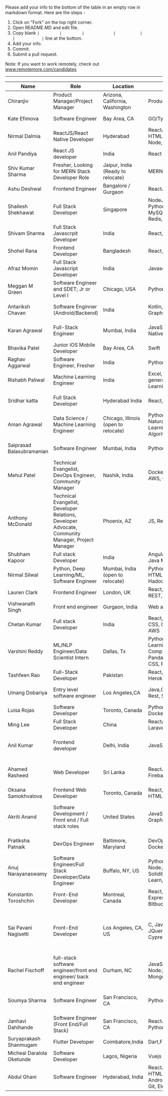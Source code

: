 Please add your info to the bottom of the table in an empty row in markdown format. Here are the steps - 
1. Click on "Fork" on the top right corner. 
2. Open README.MD and edit file.
3. Copy blank `|         |         |             |           |           |            |` line at the bottom. 
4. Add your info.
5. Commit.
6. Submit a pull request. 

Note: If you want to work remotely, check out www.remotemore.com/candidates

---



|  Name 	|  Role 	|   Location	|   Skills	|   Remote	|   Contact	|
|---	    |---	    |---	        |---	      |---	      |---	      |
|Chiranjiv| Product Manager/Project Manager| Arizona, California, Washington|Product Management |Remote or Onsite|623-518-7987|
| Kate Efimova   	|  Software Engineer 	|  Bay Area, CA  	| GO/TypeScript/Node.js/React/Redux   	| Remote friendly!  	| kefimochi@gmail.com  	|
|  Nirmal Dalmia 	|ReactJS/React Native Developer   	|  Hyderabad 	| ReactJS, React Native, JavaScript, TypeScript, HTML, CSS, Git, VueJS, Vuex, Redux, MobX, Node, NPM	| :heavy_check_mark: |  nirmaldalmia17@gmail.com <br> [LinkedIn](https://www.linkedin.com/in/nirmaldalmia/) 	|
|  Anil Pandiya 	|  React JS developer 	|  India 	|   React Ecosystem/REST/Oracle/MongoDB	|  will work 	|   anilpandiya05@gmail.com	|
| Shiv Kumar Sharma | Fresher, Looking for MERN Stack Developer Role | Jaipur, India (Ready to relocate) | MERN Stack, Android(Java), Firebase | :heavy_check_mark: | kumarshivsharma12@gmail.com <br> [Portfolio](https://shiv-k-sharma.github.io) <br> [LinkedIn](https://www.linkedin.com/in/shiv-k-sharma) |
| Ashu Deshwal    | Frontend Engineer     | Bangalore / Gurgaon | ReactJs, Javascript, Stylus, Css, Html | :heavy_check_mark:       |  ashudeshwal999@gmail.com <br> [LinkedIn](https://www.linkedin.com/in/ashu-deshwal/)  |
| Shailesh Shekhawat | Full Stack Developer| Singapore| NodeJS, ReactJS/Redux, javascript/typescript, Python, AWS/Azure, REST API, Jest, MongoDB, MySQL, Docker, Kubernetes, HTML/CSS, Git, Redis, RabbitMQ.|  Remote Or Onsite | shekhawat642@gmail.com <br> [Contact on LinkedIn](https://www.linkedin.com/in/shaileshshekhawat/)|
| Shivam Sharma| Full Stack Javascrpit Developer| India |React,ReactNative,Node,Git,Javascript | Remote Friendly |shvmsrma@gmail.com  |
|  Shohel Rana    |  Frontend Developer   |  Bangladesh  | React,Angular,MongoDb,NodeJs,C#,AI |  Relocate  | iamshohelrana@gmail.com |
| Afraz Momin   | Full Stack Javascript Developer | India  | Javascript, React, Node   | Remote friendly    | afraz.momin@gmail.com  |
| Meggan M Green | Software Engineer and SDET; Jr or Level I | Chicago, USA | Python, Flask, Rails, HTML/CSS, SQL | On-site, Remote, Relocation | email@meggan.green <br> [LinkedIn](https://linkedin.com/in/meggangreen/) |
| Antariksh Chavan | Software Enginner (Android/Backend) | India | Kotlin, Java, Android, JavaScript, TypeScript, GraphQL, MongoDB, Docker, Kubernetes | Remote or Relocation within India | antarikshc@gmail.com <br> [LinkedIn](https://www.linkedin.com/in/antarikshc/) |
| Karan Agrawal | Full-Stack Engineer | Mumbai, India | JavaScript, Python, React, Node, Django, React Native | Remote or Onsite | mr.karanagrawal@gmail.com <br> [Portfolio](https://www.karanagrawal.me) <br> [LinkedIn](https://www.linkedin.com/in/karan28598) |
| Bhavika Patel   | Junior iOS Mobile Developer | Bay Area, CA  | Swift   | Onsite   | Bhavika19p@gmail.com  |
| Raghav Aggarwal |Software Engineer, Fresher | India |Python 3, C, SQL, Git, JavaScript| Yes |aggarwal.raghav96@gmail.com |
|Rishabh Paliwal|Machine Learning Engineer|India|Excel, Dashboard, Reporting, SQL, Lead generation, Google Analytics, Python, Machine Learning|Yes|rishabhpaliwal.nitc@gmail.com|
|Sridhar katta | Full Stack Developer      | Hyderabad India            |  React,Javascript,CSS,HTML,REST and Golang  |On-site, Remote, Relocation           | kattasridhar02@gmail.com [Github](https://github.com/sridhar02) <br> [LinkedIn](https://www.linkedin.com/in/sridhar02) |
| Aman Agrawal | Data Science / Machine Learning Engineer | Chicago, Illinois (open to relocate) | Python, Machine Learning, Computer Vision, Natural Language Processing, Reinforcement Learning, Javascript and frameworks, Algorithms and Data Structures, IBM Watson | Remote friendly | amnagrawal1994@gmail.com |
|Saiprasad Balasubramanian|Software Engineer	|Mumbai, India|Python, Flask, Django, SQL, JavaScript, Docker|On-site, Remote, Relocation|sai.cosmo@gmail.com <br> [LinkedIn](https://www.linkedin.com/in/saiprasadbala)|
| Mehul Patel|Technical Evangelist, DevOps Engineer, Community Manager | Nashik, India |Docker, CI/CD, Kubernetes, Version Control, AWS, GCP, Linux, Tech Speaker | Remote |mehulpofficial@gmail.com <br> [LinkedIn](http://www.linkedin.com/in/rowdymehul) |
| Anthony McDonald|Technical Evangelist, Developer Relations, Developer Advocate, Community Manager, Project Manager | Phoenix, AZ |JS, ReactJS, AWS, Tech Speaker | Remote, Relocation, On-site  |a@awews.com <br> [LinkedIn](https://www.linkedin.com/in/brandanthonymcdonald) |
| Shubham Kapoor | Full stack Developer | India |    Angular, Node, Rest, javascript, HTML, CSS, Java Microservice, Spring  |            :heavy_check_mark: | shubhamkapoor9798@gmail.com|
| Nirmal Silwal| Python, Deep Learning/ML, Software Engineer |Mumbai, India (open to relocate) | Python, Flask, DeepLearning, Machine Learning, HTML, CSS, Bootstrap, Pytorch, Keras, Linux, Hadoop, AWS |On site, Relocation | nirmaldeepsil.11@gmail.com <br> [LinkedIn](https://www.linkedin.com/in/nirmal-silwal/) |
| Lauren Clark | Frontend Engineer | London, UK | React, Vue, JavaScript, Redux/Vuex, WordPress, REST, GraphQL, HTML, CSS, jQuery, UX, Git | Remote | lc@laurenclark.io |
|Vishwanath Singh| Front end engineer| Gurgaon, India |Web and mobile apps |Remote or Onsite|+91-8373942818,schumi.offi2124@gmail.com|
| Chetan Kumar  | Full stack Developer | India | React, Redux, Express, Node, JavaScript, HTML, CSS, GraphQl, Rest API, Jest, Mocha, Boostrap, AWS | :heavy_check_mark: | chetansain86@gmail.com | <br> [LinkedIn](https://www.linkedin.com/in/chetan-kumar86) |
| Varshini Reddy | ML/NLP Engineer/Data Scientist Intern | Dallas, Tx | Python, Java, Flask, Deep Learning, Machine Learning, Natural Language Processing, Computer Vision, Keras, PyTorch, OpenCV, Pandas, Numpy, scikit-learn, Pyspark, HTML, CSS, PHP, Java Script, AWS | Relocation: open to any where in US  |      <br> [LinkedIn](https://www.linkedin.com/in/vrt4/) <br>[varshini.thatiparthi@gmail.com](varshini.thatiparthi@gmail.com)     |
| Tashfeen Rao | Full-Stack Developer | Pakistan | React, Redux, Javascript, Rails, Rest API, TDD, Heroku, Netlify | will work           | raotashfeen25@gmail.com <br> [linkedIn](https://www.linkedin.com/in/tashfeen-rao/) |
| Umang Dobariya |Entry level software engineer | Los Angeles,CA | Java,C#,Scala,.NET,Python,HTML,CSS,GraphQL, Rest, Spring | Open to Relocate / Remote | <br> [LinkedIn](https://www.linkedin.com/in/umang-dobariya-b8a101114/) <br>[umangdobariya001@gmail.com](umangdobariya001@gmail.com)|
| Luisa Rojas | Software Developer | Toronto, Canada | Python, Java, JavaScript, C++, SQL, MongoDB, Docker, Git | Onsite | 🌐 [luisarojas.com](https://www.luisarojas.com/)<br> 💌 [hello@luisarojas.com](mailto:hello@luisarojas.com) |
| Ming Lee | Full Stack Developer | China | React/Redux/Redux-Saga, Vue/Vuex, Node.js, Laravel, Python/Django, CI/CD, AWS, Azure, SQL | Remote only | minglee90611@gmail.com <br> [linkedIn](https://www.linkedin.com/in/ming-lee-91b489144/) |
| Anil Kumar | Frontend developer | Delhi, India | JavaScript, react.js, html, css | ready to Relocate or remote friendly | mail: mourrrya@gmail.com <br> phone:+917042739391  <br> [LinkedIn](https://www.linkedin.com/in/anil-kumar-520b45118/) |
| Ahamed Rasheed | Web Developer | Sri Lanka | ReactJS, Redux, PHP, Javascript, Nodejs, Firebase, Android (*Intermediate Level*) | ✔ | [Stack Overflow](https://stackoverflow.com/users/8009816/ahamed-rasheed "Ahamed's Stack overflow account") <br> [Linkedin](https://www.linkedin.com/in/ahamed-rasheed/ "Ahamed's Linkedin profile") <br> [GitHub](https://github.com/AhamedR "Ahamed's GitHub Profile") <br> [Mail me on](mailto:ahamedrasheedhot@gmail.com "Ahamed's Mail address")|
| Oksana Samokhvalova | Frontend Web Developer | Toronto, Canada | React, React Hooks, JavaScript, REST API, HTML, CSS, SASS, Firebase | On-site or Remote | mail: oksana.s.dev@gmail.com  <br> [LinkedIn](https://www.linkedin.com/in/oksana-samokhvalova/) |
| Akriti Anand | Software Development / Front end / Full stack roles | United States | JavaScript, Java, Golang, ReactJS, NodeJS, GraphQL, RestAPI, Spring | Open to relocation anywhere in US/ Remote | [Linkedin](https://www.linkedin.com/in/akriti-anand/ "Akriti's Linkedin profile") <br> [Mail me on](mailto:akritia1@umbc.edu "Akriti's Mail address") <br> Cell : +1 667 770 2580|
| Pratiksha Patnaik | DevOps Engineer | Baltimore, Maryland | DevOps, Cloud Engineering, Kubernetes, Docker, CI/CD Deployment, Machine Learning| Remote / Onsite | [GitHub](https://github.com/Pratster95) <br>[LinkedIn](https://www.linkedin.com/in/pratiksha-patnaik/)<br> [Gmail](mailto:pratikshapatnaik95@gmail.com)| 
| Anuj Narayanaswamy | Software Engineer/Full Stack Developer/Data Engineer | Buffalo, NY, US | Python, Django, JavaScript, Java, React, Node.js, SQL, PostgreSQL, Git, Celery, AWS, Solidity, Ethereum, Apache Spark, Solr, Scikit-Learn, Keras | Open to Remote, On-site, Relocate | anujnara@buffalo.edu <br> [Linkedin](https://www.linkedin.com/in/anujns/ "Anuj's Linkedin profile") <br> [GitHub](https://github.com/anujns "Anuj's GitHub Profile")|
| Konstantin Toroshchin | Front-End Developer | Montreal, Canada | React, Javascript, Typescript, GraphQl, Node, Express, npm, Mobx, AdobeXD-UI/UX, Git, Bitbucket, Semantic-UI, HTML, CSS | Remote | email: k.toroshchin@gmail.com <br> [LinkedIn](https://www.linkedin.com/in/konstantin-toroshchin-669b97104/) <br> Resume: [Creddle](https://resume.creddle.io/resume/7g55mby8026) |
| Sai Pavani Nagisetti |  Front-End Developer  |  Los Angeles, CA, US  |   C, Java, React, Redux, AngularJS, Backbone JS, JQuery, Javascript, HTML5, CSS3, Less, Cypress, Jest, SQL, Agile Development |     Open to Remote, On-site, Open for relocation anywhere in U.S      |  nagisettipavani@gmail.com <br> [LinkedIn](https://www.linkedin.com/in/nagisettipavani/) |
| Rachel Fischoff | full-stack software engineer/front end engineer/ back end engineer | Durham, NC | JavaScript, React/Hooks/Redux, Node.js/Express, Python/Flask, HTML/CSS, MongoDB, MySQL, Git | Remote or NC roles| [LinkedIn](https://www.linkedin.com/in/rachel-fischoff/) <br> [email](mailto: rfischoff@gmail.com) <br> [Portfolio](https://rachel-fischoff.github.io/gatsby-portfolio/) <br> [github](https://github.com/rachel-fischoff)|
| Soumya Sharma | Software Engineer | San Francisco, CA | Python, Java, C++, SQL | Open to Remote, On-site, Relocate | soumyas1@uci.edu <br> [LinkedIn](https://www.linkedin.com/in/ssoumyas/) |
| Janhavi Dahihande | Software Engineer (Front End/Full Stack) | San Francisco, CA | ReactJS, JavaScript, NodeJS, AngularJS, Flutter, Python, Git, HTML5, CSS3, MySQL, MongoDB | On-site/Remote | janhavidahihande@gmail.com / http://linked.in/in/janhavidahihande |
| Suryaprakash Shanmugam | Flutter Developer | Coimbatore,India | Dart,Flutter | Remote | +91 8825423934 imssurya@outlook.com |
| Micheal Daralola Oketunde | Software Developer | Lagos, Nigeria | Vuejs | Remote | +2348028520094 | michaeldaralola123@gmail.com
| Abdul Ghani | Software Engineer | Hyderabad, India | ReactJs, React Native, Redux, JavaScript, CSS, HTML, CouchDb, MongoDb, SQL, Firebase, Android, NodeJs, CI/CD, AWS, Cloud functions, Git, Electron, PHP, Java, C | Remote/ On-Site | [LinkedIn](https://www.linkedin.com/in/abdulghanitech/) <br> [Email](mailto:abdulghanitech101@gmail.com) <br> [Portfolio](https://abdulghani.tech) <br> [GitHub](https://github.com/abdulghanitech) |

